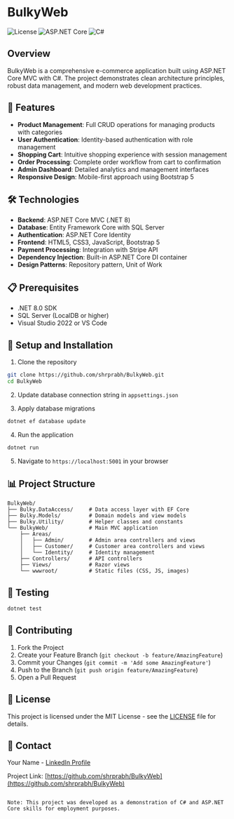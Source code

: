 # BulkyWeb

![License](https://img.shields.io/github/license/shrprabh/BulkyWeb)
![ASP.NET Core](https://img.shields.io/badge/ASP.NET%20Core-8.0-blue)
![C#](https://img.shields.io/badge/C%23-10.0-purple)

## Overview

BulkyWeb is a comprehensive e-commerce application built using ASP.NET Core MVC with C#. The project demonstrates clean architecture principles, robust data management, and modern web development practices.

## 🚀 Features

- **Product Management**: Full CRUD operations for managing products with categories
- **User Authentication**: Identity-based authentication with role management
- **Shopping Cart**: Intuitive shopping experience with session management
- **Order Processing**: Complete order workflow from cart to confirmation
- **Admin Dashboard**: Detailed analytics and management interfaces
- **Responsive Design**: Mobile-first approach using Bootstrap 5

## 🛠️ Technologies

- **Backend**: ASP.NET Core MVC (.NET 8)
- **Database**: Entity Framework Core with SQL Server
- **Authentication**: ASP.NET Core Identity
- **Frontend**: HTML5, CSS3, JavaScript, Bootstrap 5
- **Payment Processing**: Integration with Stripe API
- **Dependency Injection**: Built-in ASP.NET Core DI container
- **Design Patterns**: Repository pattern, Unit of Work

## 📋 Prerequisites

- .NET 8.0 SDK
- SQL Server (LocalDB or higher)
- Visual Studio 2022 or VS Code

## 🔧 Setup and Installation

1. Clone the repository
```bash
git clone https://github.com/shrprabh/BulkyWeb.git
cd BulkyWeb
```

2. Update database connection string in `appsettings.json`

3. Apply database migrations
```bash
dotnet ef database update
```

4. Run the application
```bash
dotnet run
```

5. Navigate to `https://localhost:5001` in your browser

## 📊 Project Structure

```
BulkyWeb/
├── Bulky.DataAccess/     # Data access layer with EF Core
├── Bulky.Models/         # Domain models and view models
├── Bulky.Utility/        # Helper classes and constants
└── BulkyWeb/             # Main MVC application
    ├── Areas/
    │   ├── Admin/        # Admin area controllers and views
    │   ├── Customer/     # Customer area controllers and views
    │   └── Identity/     # Identity management
    ├── Controllers/      # API controllers
    ├── Views/            # Razor views
    └── wwwroot/          # Static files (CSS, JS, images)
```


## 🧪 Testing

```bash
dotnet test
```

## 🤝 Contributing

1. Fork the Project
2. Create your Feature Branch (`git checkout -b feature/AmazingFeature`)
3. Commit your Changes (`git commit -m 'Add some AmazingFeature'`)
4. Push to the Branch (`git push origin feature/AmazingFeature`)
5. Open a Pull Request

## 📝 License

This project is licensed under the MIT License - see the [LICENSE](LICENSE) file for details.

## 📧 Contact

Your Name - [LinkedIn Profile](https://linkedin.com/in/yourprofile)

Project Link: [https://github.com/shrprabh/BulkyWeb](https://github.com/shrprabh/BulkyWeb)
```

Note: This project was developed as a demonstration of C# and ASP.NET Core skills for employment purposes.
